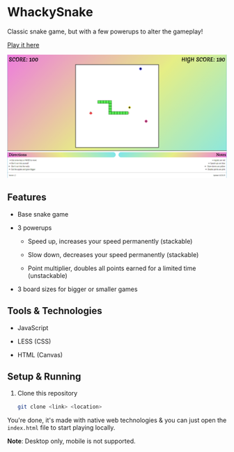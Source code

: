 # WhackySnake

Classic snake game, but with a few powerups to alter the gameplay!

[Play it here][live]

<img src="./snake.png" alt="snake game preview" />

## Features

- Base snake game

- 3 powerups

  - Speed up, increases your speed permanently (stackable)

  - Slow down, decreases your speed permanently (stackable)

  - Point multiplier, doubles all points earned for a limited time (unstackable)

- 3 board sizes for bigger or smaller games

## Tools & Technologies

- JavaScript

- LESS (CSS)

- HTML (Canvas)

## Setup & Running

1. Clone this repository

   ```bash
   git clone <link> <location>
   ```

You're done, it's made with native web technologies & you can just open the `index.html` file to start playing locally.

**Note**: Desktop only, mobile is not supported.

[live]: https://mrcookiefries.github.io/WhackySnake/

